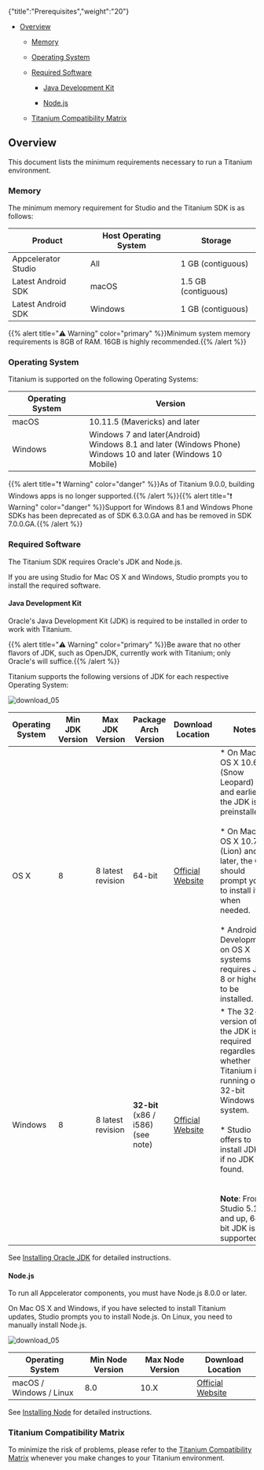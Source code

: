 {"title":"Prerequisites","weight":"20"}

* [Overview](#overview)

    * [Memory](#memory)

    * [Operating System](#operating-system)

    * [Required Software](#required-software)

        * [Java Development Kit](#java-development-kit)

        * [Node.js](#node.js)

    * [Titanium Compatibility Matrix](#titanium-compatibility-matrix)

## Overview

This document lists the minimum requirements necessary to run a Titanium environment.

### Memory

The minimum memory requirement for Studio and the Titanium SDK is as follows:

| Product | Host Operating System | Storage |
| --- | --- | --- |
| Appcelerator Studio | All | 1 GB (contiguous) |
| Latest Android SDK | macOS | 1.5 GB (contiguous) |
| Latest Android SDK | Windows | 1 GB (contiguous) |

{{% alert title="⚠️ Warning" color="primary" %}}Minimum system memory requirements is 8GB of RAM. 16GB is highly recommended.{{% /alert %}}

### Operating System

Titanium is supported on the following Operating Systems:

| Operating System | Version |
| --- | --- |
| macOS | 10.11.5 (Mavericks) and later |
| Windows | Windows 7 and later(Android)  <br />Windows 8.1 and later (Windows Phone)  <br />Windows 10 and later (Windows 10 Mobile) |

{{% alert title="❗️ Warning" color="danger" %}}As of Titanium 9.0.0, building Windows apps is no longer supported.{{% /alert %}}{{% alert title="❗️ Warning" color="danger" %}}Support for Windows 8.1 and Windows Phone SDKs has been deprecated as of SDK 6.3.0.GA and has be removed in SDK 7.0.0.GA.{{% /alert %}}

### Required Software

The Titanium SDK requires Oracle's JDK and Node.js.

If you are using Studio for Mac OS X and Windows, Studio prompts you to install the required software.

#### Java Development Kit

Oracle's Java Development Kit (JDK) is required to be installed in order to work with Titanium.

{{% alert title="⚠️ Warning" color="primary" %}}Be aware that no other flavors of JDK, such as OpenJDK, currently work with Titanium; only Oracle's will suffice.{{% /alert %}}

Titanium supports the following versions of JDK for each respective Operating System:

![download_05](/Images/appc/download/attachments/29004836/download_05.png)

| Operating System | Min JDK Version | Max JDK Version | Package Arch Version | Download Location | Notes |
| --- | --- | --- | --- | --- | --- |
| OS X | 8 | 8 latest revision | 64-bit | [Official Website](http://www.oracle.com/technetwork/java/javase/downloads/index.html) | * On Mac OS X 10.6 (Snow Leopard) and earlier, the JDK is preinstalled.<br />    <br />* On Mac OS X 10.7 (Lion) and later, the OS should prompt you to install it when needed.<br />    <br />* Android Development on OS X systems requires JDK 8 or higher to be installed. |
| Windows | 8 | 8 latest revision | **32-bit** (x86 / i586) (see note) | [Official Website](http://www.oracle.com/technetwork/java/javase/downloads/index.html) | * The 32-bit version of the JDK is required regardless of whether Titanium is running on a 32-bit Windows system.<br />    <br />* Studio offers to install JDK 8 if no JDK is found.<br />    <br /><br />**Note**: From Studio 5.1.0 and up, 64-bit JDK is supported |

See [Installing Oracle JDK](/docs/appc/Titanium_SDK/Titanium_SDK_Getting_Started/Prerequisites/Installing_Oracle_JDK/) for detailed instructions.

#### Node.js

To run all Appcelerator components, you must have Node.js 8.0.0 or later.

On Mac OS X and Windows, if you have selected to install Titanium updates, Studio prompts you to install Node.js. On Linux, you need to manually install Node.js.

![download_05](/Images/appc/download/attachments/29004836/download_05.png)

| Operating System | Min Node Version | Max Node Version | Download Location |
| --- | --- | --- | --- |
| macOS / Windows / Linux | 8.0 | 10.X | [Official Website](https://nodejs.org/en/download/releases/) |

See [Installing Node](/docs/appc/Titanium_SDK/Titanium_SDK_Getting_Started/Prerequisites/Installing_Node/) for detailed instructions.

### Titanium Compatibility Matrix

To minimize the risk of problems, please refer to the [Titanium Compatibility Matrix](/docs/appc/Titanium_SDK/Titanium_SDK_Getting_Started/Installation_and_Configuration/Titanium_Compatibility_Matrix/) whenever you make changes to your Titanium environment.
